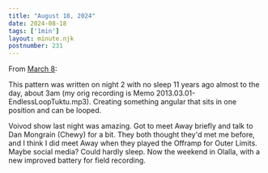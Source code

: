 ```yaml
---
title: "August 18, 2024"
date: 2024-08-18
tags: ['1min']
layout: minute.njk
postnumber: 231
---	
```


From [March 8](https://www.listenfaster.com/main/68/):

This pattern was written on night 2 with no sleep 11 years ago almost to the day, about 3am (my orig recording is Memo 2013.03.01-EndlessLoopTuktu.mp3). Creating something angular that sits in one position and can be looped.

Voivod show last night was amazing. Got to meet Away briefly and talk to Dan Mongrain (Chewy) for a bit. They both thought they'd met me before, and I think I did meet Away when they played the Offramp for Outer Limits. Maybe social media? Could hardly sleep. Now the weekend in Olalla, with a new improved battery for field recording.
